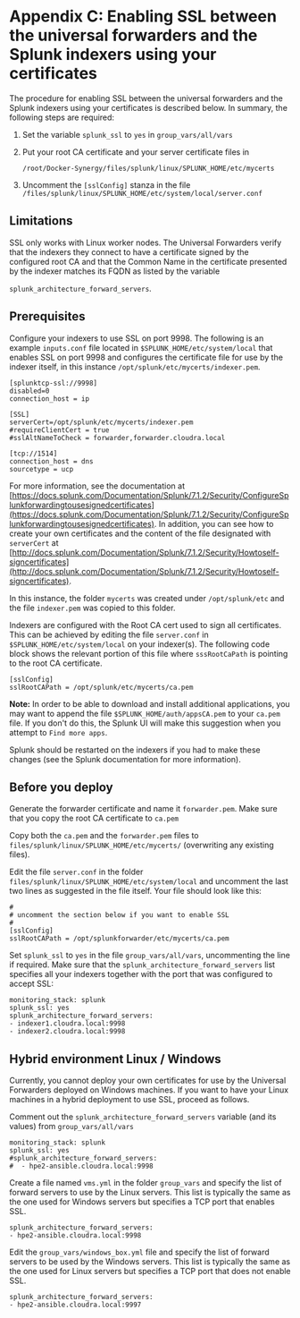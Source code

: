 # Appendix C: Enabling SSL between the universal forwarders and the Splunk indexers using your certificates

The procedure for enabling SSL between the universal forwarders and the Splunk indexers using your certificates is described below. In summary, the following steps are required:

1.  Set the variable `splunk_ssl` to `yes` in `group_vars/all/vars`
2.  Put your root CA certificate and your server certificate files in

    ```
    /root/Docker-Synergy/files/splunk/linux/SPLUNK_HOME/etc/mycerts
    ```

3.  Uncomment the `[sslConfig]` stanza in the file `/files/splunk/linux/SPLUNK_HOME/etc/system/local/server.conf` 

## Limitations

SSL only works with Linux worker nodes. The Universal Forwarders verify that the indexers they connect to have a certificate signed by the configured root CA and that the Common Name in the certificate presented by the indexer matches its FQDN as listed by the variable

 `splunk_architecture_forward_servers`.

## Prerequisites

Configure your indexers to use SSL on port 9998. The following is an example `inputs.conf` file located in `$SPLUNK_HOME/etc/system/local` that enables SSL on port 9998 and configures the certificate file for use by the indexer itself, in this instance `/opt/splunk/etc/mycerts/indexer.pem`.

```
[splunktcp-ssl://9998]
disabled=0
connection_host = ip

[SSL]
serverCert=/opt/splunk/etc/mycerts/indexer.pem
#requireClientCert = true
#sslAltNameToCheck = forwarder,forwarder.cloudra.local

[tcp://1514]
connection_host = dns
sourcetype = ucp

```

For more information, see the documentation at [https://docs.splunk.com/Documentation/Splunk/7.1.2/Security/ConfigureSplunkforwardingtousesignedcertificates](https://docs.splunk.com/Documentation/Splunk/7.1.2/Security/ConfigureSplunkforwardingtousesignedcertificates). In addition, you can see how to create your own certificates and the content of the file designated with `serverCert` at [http://docs.splunk.com/Documentation/Splunk/7.1.2/Security/Howtoself-signcertificates](http://docs.splunk.com/Documentation/Splunk/7.1.2/Security/Howtoself-signcertificates).

In this instance, the folder `mycerts` was created under `/opt/splunk/etc` and the file `indexer.pem` was copied to this folder.

Indexers are configured with the Root CA cert used to sign all certificates. This can be achieved by editing the file `server.conf` in `$SPLUNK_HOME/etc/system/local` on your indexer(s). The following code block shows the relevant portion of this file where `sssRootCaPath` is pointing to the root CA certificate.

```
[sslConfig]
sslRootCAPath = /opt/splunk/etc/mycerts/ca.pem
```

**Note:** In order to be able to download and install additional applications, you may want to append the file `$SPLUNK_HOME/auth/appsCA.pem` to your `ca.pem` file. If you don't do this, the Splunk UI will make this suggestion when you attempt to `Find more apps`.

Splunk should be restarted on the indexers if you had to make these changes (see the Splunk documentation for more information).

## Before you deploy

Generate the forwarder certificate and name it `forwarder.pem`. Make sure that you copy the root CA certificate to `ca.pem`

Copy both the `ca.pem` and the `forwarder.pem` files to `files/splunk/linux/SPLUNK_HOME/etc/mycerts/` (overwriting any existing files).

Edit the file `server.conf` in the folder `files/splunk/linux/SPLUNK_HOME/etc/system/local` and uncomment the last two lines as suggested in the file itself. Your file should look like this:

```
#
# uncomment the section below if you want to enable SSL
#
[sslConfig]
sslRootCAPath = /opt/splunkforwarder/etc/mycerts/ca.pem
```

Set `splunk_ssl` to `yes` in the file `group_vars/all/vars`, uncommenting the line if required. Make sure that the `splunk_architecture_forward_servers` list specifies all your indexers together with the port that was configured to accept SSL:

```
monitoring_stack: splunk
splunk_ssl: yes
splunk_architecture_forward_servers:
- indexer1.cloudra.local:9998
- indexer2.cloudra.local:9998
```

## Hybrid environment Linux / Windows

Currently, you cannot deploy your own certificates for use by the Universal Forwarders deployed on Windows machines. If you want to have your Linux machines in a hybrid deployment to use SSL, proceed as follows.

Comment out the `splunk_architecture_forward_servers` variable (and its values) from `group_vars/all/vars`

```
monitoring_stack: splunk
splunk_ssl: yes
#splunk_architecture_forward_servers:
#  - hpe2-ansible.cloudra.local:9998
```

Create a file named `vms.yml` in the folder `group_vars` and specify the list of forward servers to use by the Linux servers. This list is typically the same as the one used for Windows servers but specifies a TCP port that enables SSL.

```
splunk_architecture_forward_servers:
- hpe2-ansible.cloudra.local:9998
```

Edit the `group_vars/windows_box.yml` file and specify the list of forward servers to be used by the Windows servers. This list is typically the same as the one used for Linux servers but specifies a TCP port that does not enable SSL.

```
splunk_architecture_forward_servers:
- hpe2-ansible.cloudra.local:9997
```